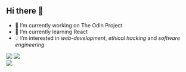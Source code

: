 ## Hi there 👋


- 🔭 I’m currently working on The Odin Project
- 🌱 I’m currently learning React
- 💡 I’m interested in *web-development*, *ethical hacking* and *software engineering*


<img
  src="https://github-readme-stats.vercel.app/api?username=guudewie&show_icons=true&theme=react&&hide_border=true"
/>
<img
  src="https://github-readme-streak-stats.herokuapp.com/?user=guudewie&&theme=react&&hide_border=true"
/>
<br/>
![](https://komarev.com/ghpvc/?username=guudewie)
